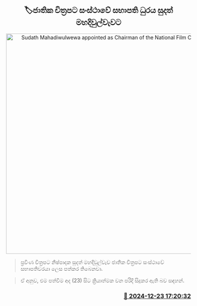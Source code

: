 <p align='center'><b><h2 align='center' title='Sudath Mahadiwulwewa appointed as Chairman of the National Film Corporation'>🏷ජාතික චිත්‍රපට සංස්ථාවේ සභාපති ධුරය සුදත් මහදිවුල්වැවට</h2></b></p>
<p align='center'><img src='https://helakuru.sgp1.cdn.digitaloceanspaces.com/esana/images/lib/sudath-mahadiulwawa.jpg' width='600' alt='Sudath Mahadiwulwewa appointed as Chairman of the National Film Corporation'></p>

> ප්‍රවීණ චිත්‍රපට නිෂ්පාදක සුදත් මහදිවුල්වැව ජාතික චිත්‍රපට සංස්ථාවේ සභාපතිවරයා ලෙස පත්කර තිබෙනවා.

> ඒ අනුව, එම පත්වීම අද (23) සිට ක්‍රියාත්මක වන පරිදි සිදුකර ඇති බව සඳහන්.



<h3 align='right'><a href='https://www.helakuru.lk/esana/p/106085/'>📅 2024-12-23 17:20:32</a></h3>
